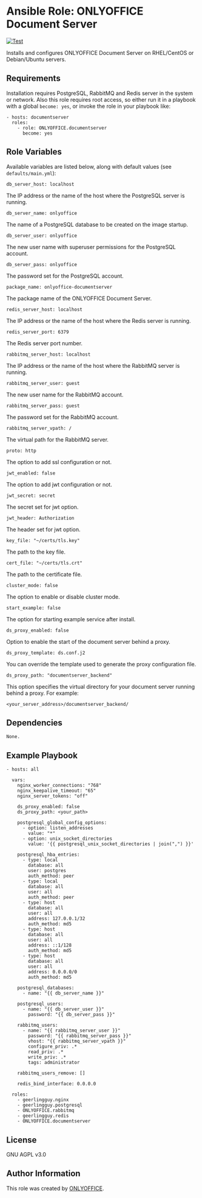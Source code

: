 # Ansible Role: ONLYOFFICE Document Server

[![Test](https://github.com/ONLYOFFICE/ansible-role-documentserver/actions/workflows/ci.yml/badge.svg)](https://github.com/ONLYOFFICE/ansible-role-documentserver/actions/workflows/ci.yml)

Installs and configures ONLYOFFICE Document Server on RHEL/CentOS or Debian/Ubuntu servers.

## Requirements

Installation requires PostgreSQL, RabbitMQ and Redis server in the system or network. Also this role requires root access, so either run it in a playbook with a global `become: yes`, or invoke the role in your playbook like:

    - hosts: documentserver
      roles:
        - role: ONLYOFFICE.documentserver
          become: yes

## Role Variables

Available variables are listed below, along with default values (see `defaults/main.yml`):

    db_server_host: localhost

The IP address or the name of the host where the PostgreSQL server is running.

    db_server_name: onlyoffice

The name of a PostgreSQL database to be created on the image startup.

    db_server_user: onlyoffice

The new user name with superuser permissions for the PostgreSQL account.

    db_server_pass: onlyoffice

The password set for the PostgreSQL account.

    package_name: onlyoffice-documentserver

The package name of the ONLYOFFICE Document Server.

    redis_server_host: localhost

The IP address or the name of the host where the Redis server is running.

    redis_server_port: 6379

The Redis server port number.

    rabbitmq_server_host: localhost

The IP address or the name of the host where the RabbitMQ server is running.

    rabbitmq_server_user: guest

The new user name for the RabbitMQ account.

    rabbitmq_server_pass: guest

The password set for the RabbitMQ account.

    rabbitmq_server_vpath: /

The virtual path for the RabbitMQ server.

    proto: http

The option to add ssl configuration or not.

    jwt_enabled: false

The option to add jwt configuration or not.

    jwt_secret: secret

The secret set for jwt option.

    jwt_header: Authorization

The header set for jwt option.

    key_file: "~/certs/tls.key"

The path to the key file.

    cert_file: "~/certs/tls.crt"

The path to the certificate file.

    cluster_mode: false

The option to enable or disable cluster mode.

    start_example: false

The option for starting example service after install.
 
    ds_proxy_enabled: false

Option to enable the start of the document server behind a proxy.

    ds_proxy_template: ds.conf.j2

You can override the template used to generate the proxy configuration file.

    ds_proxy_path: "documentserver_backend"

This option specifies the virtual directory for your document server running behind a proxy. For example:
   
    <your_server_address>/documentserver_backend/

## Dependencies

    None.

## Example Playbook

    - hosts: all

      vars:
        nginx_worker_connections: "768"
        nginx_keepalive_timeout: "65"
        nginx_server_tokens: "off"

        ds_proxy_enabled: false
        ds_proxy_path: <your_path>

        postgresql_global_config_options:
          - option: listen_addresses
            value: "*"
          - option: unix_socket_directories
            value: '{{ postgresql_unix_socket_directories | join(",") }}'

        postgresql_hba_entries:
          - type: local
            database: all
            user: postgres
            auth_method: peer
          - type: local
            database: all
            user: all
            auth_method: peer 
          - type: host
            database: all
            user: all
            address: 127.0.0.1/32
            auth_method: md5
          - type: host
            database: all
            user: all
            address: ::1/128
            auth_method: md5
          - type: host
            database: all
            user: all
            address: 0.0.0.0/0
            auth_method: md5

        postgresql_databases:
          - name: "{{ db_server_name }}"

        postgresql_users:
          - name: "{{ db_server_user }}"
            password: "{{ db_server_pass }}"
 
        rabbitmq_users:
          - name: "{{ rabbitmq_server_user }}"
            password: "{{ rabbitmq_server_pass }}"
            vhost: "{{ rabbitmq_server_vpath }}"
            configure_priv: .*
            read_priv: .*
            write_priv: .*
            tags: administrator

        rabbitmq_users_remove: []

        redis_bind_interface: 0.0.0.0

      roles:
        - geerlingguy.nginx
        - geerlingguy.postgresql
        - ONLYOFFICE.rabbitmq
        - geerlingguy.redis
        - ONLYOFFICE.documentserver

## License

GNU AGPL v3.0

## Author Information

This role was created by [ONLYOFFICE](https://www.onlyoffice.com/).
